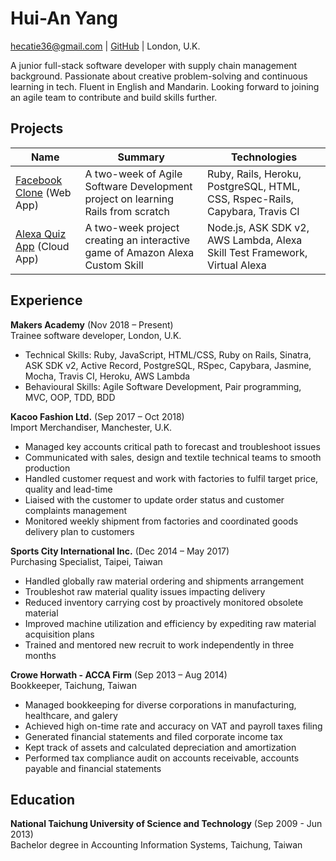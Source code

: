 # Hui-An Yang 
[hecatie36@gmail.com](hecatie36@gmail.com) | [GitHub](https://github.com/anhuiyang) | London, U.K. 

A junior full-stack software developer with supply chain management background.  Passionate about creative problem-solving and continuous learning in tech.  Fluent in English and Mandarin.  Looking forward to joining an agile team to contribute and build skills further.

## Projects

| Name                                                                          | Summary                                                                         | Technologies                                                                 |
|-------------------------------------------------------------------------------|---------------------------------------------------------------------------------|------------------------------------------------------------------------------|
| [Facebook Clone](https://github.com/anhuiyang/acebook-team-rocket) (Web App)  | A two-week of Agile Software Development project on learning Rails from scratch | Ruby, Rails, Heroku, PostgreSQL, HTML, CSS, Rspec-Rails, Capybara, Travis CI |
| [Alexa Quiz App](https://github.com/anhuiyang/alexa_node_js_quiz) (Cloud App) | A two-week project creating an interactive game of Amazon Alexa Custom Skill    | Node.js, ASK SDK v2, AWS Lambda, Alexa Skill Test Framework, Virtual Alexa   |

## Experience

**Makers Academy** (Nov 2018 – Present)     
Trainee software developer, London, U.K.
 - Technical Skills: Ruby, JavaScript, HTML/CSS, Ruby on Rails, Sinatra, ASK SDK v2, Active Record, PostgreSQL, RSpec,    Capybara, Jasmine, Mocha, Travis CI, Heroku, AWS Lambda
 - Behavioural Skills: Agile Software Development, Pair programming, MVC, OOP, TDD, BDD 
 
**Kacoo Fashion Ltd.** (Sep 2017 – Oct 2018)    
Import Merchandiser, Manchester, U.K.
 - Managed key accounts critical path to forecast and troubleshoot issues
 - Communicated with sales, design and textile technical teams to smooth production
 - Handled customer request and work with factories to fulfil target price, quality and lead-time
 - Liaised with the customer to update order status and customer complaints management
 - Monitored weekly shipment from factories and coordinated goods delivery plan to customers
 
**Sports City International Inc.** (Dec 2014 – May 2017)   
Purchasing Specialist, Taipei, Taiwan  
 - Handled globally raw material ordering and shipments arrangement
 - Troubleshot raw material quality issues impacting delivery
 - Reduced inventory carrying cost by proactively monitored obsolete material
 - Improved machine utilization and efficiency by expediting raw material acquisition plans
 - Trained and mentored new recruit to work independently in three months

**Crowe Horwath - ACCA Firm** (Sep 2013 – Aug 2014)   
Bookkeeper, Taichung, Taiwan  
- Managed bookkeeping for diverse corporations in manufacturing, healthcare, and galery
- Achieved high on-time rate and accuracy on VAT and payroll taxes filing
- Generated financial statements and filed corporate income tax
- Kept track of assets and calculated depreciation and amortization
- Performed tax compliance audit on accounts receivable, accounts payable and financial statements

## Education

**National Taichung University of Science and Technology** (Sep 2009 - Jun 2013)  
Bachelor degree in Accounting Information Systems, Taichung, Taiwan
